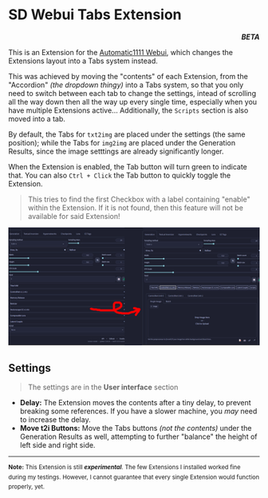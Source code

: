 ﻿# SD Webui Tabs Extension
<p align="right"><i><b>BETA</b></i></p>

This is an Extension for the [Automatic1111 Webui](https://github.com/AUTOMATIC1111/stable-diffusion-webui), which changes the Extensions layout into a Tabs system instead.

This was achieved by moving the "contents" of each Extension, from the "Accordion" *(the dropdown thingy)* into a Tabs system, 
so that you only need to switch between each tab to change the settings, intead of scrolling all the way down then all the way up every single time, especially when you have multiple Extensions active...
Additionally, the `Scripts` section is also moved into a tab.

By default, the Tabs for `txt2img` are placed under the settings (the same position); while the Tabs for `img2img` are placed under the Generation Results, 
since the image setttings are already significantly longer.

When the Extension is enabled, the Tab button will turn green to indicate that. You can also `Ctrl + Click` the Tab button to quickly toggle the Extension.

> This tries to find the first Checkbox with a label containing "enable" within the Extension. If it is not found, then this feature will not be available for said Extension!

<p align="center"><img src="demo.jpg" width=768></p>

## Settings
> The settings are in the **User interface** section
- **Delay:** The Extension moves the contents after a tiny delay, to prevent breaking some references. If you have a slower machine, you *may* need to increase the delay.
- **Move t2i Buttons:** Move the Tabs buttons *(not the contents)* under the Generation Results as well, attempting to further "balance" the height of left side and right side.

<hr>

<sup> **Note:** This Extension is still ***experimental***. The few Extensions I installed worked fine during my testings. However, I cannot guarantee that every single Extension would function properly, yet. </sup>
